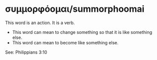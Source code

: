 # συμμορφόομαι/summorphoomai

This word is an action. It is a verb.
* This word can mean to change something so that it is like something else.
* This word can mean to become like something else.

See: Philippians 3:10
